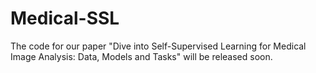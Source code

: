 # Medical-SSL

The code for our paper "Dive into Self-Supervised Learning for Medical Image Analysis: Data, Models and Tasks" will be released soon.
